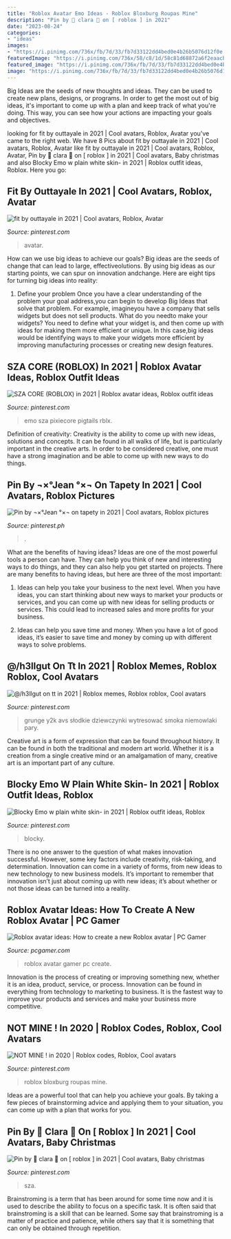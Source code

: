 ```yaml
---
title: "Roblox Avatar Emo Ideas - Roblox Bloxburg Roupas Mine"
description: "Pin by 🖤 clara 🍥 on [ roblox ] in 2021"
date: "2023-08-24"
categories:
- "ideas"
images:
- "https://i.pinimg.com/736x/fb/7d/33/fb7d33122dd4bed0e4b26b5076d12f0e.jpg"
featuredImage: "https://i.pinimg.com/736x/58/c8/1d/58c81d68872a6f2eaacb49e807ff65ef.jpg"
featured_image: "https://i.pinimg.com/736x/fb/7d/33/fb7d33122dd4bed0e4b26b5076d12f0e.jpg"
image: "https://i.pinimg.com/736x/fb/7d/33/fb7d33122dd4bed0e4b26b5076d12f0e.jpg"
---
```



Big Ideas are the seeds of new thoughts and ideas. They can be used to create new plans, designs, or programs. In order to get the most out of big ideas, it's important to come up with a plan and keep track of what you're doing. This way, you can see how your actions are impacting your goals and objectives.

	

		
looking for fit by outtayale in 2021 | Cool avatars, Roblox, Avatar you've came to the right web. We have 8 Pics about fit by outtayale in 2021 | Cool avatars, Roblox, Avatar like fit by outtayale in 2021 | Cool avatars, Roblox, Avatar, Pin by 🖤 clara 🍥 on [ roblox ] in 2021 | Cool avatars, Baby christmas and also Blocky Emo w plain white skin- in 2021 | Roblox outfit ideas, Roblox. Here you go:
		
    
## Fit By Outtayale In 2021 | Cool Avatars, Roblox, Avatar

<img loading=lazy src="https://i.pinimg.com/736x/56/8c/3a/568c3ab1a0ddd2fdef8a13cb542ee6a9.jpg" onerror="this.onerror=null;this.src='https://tse3.mm.bing.net/th?id=OIP.Dovh4DdcvVaMzVSHgHSVWgHaPs&amp;pid=15.1';" alt="fit by outtayale in 2021 | Cool avatars, Roblox, Avatar">

_Source: pinterest.com_

>avatar. 

	

How can we use big ideas to achieve our goals?
Big ideas are the seeds of change that can lead to large, effectiveolutions. By using big ideas as our starting points, we can spur on innovation andchange. Here are eight tips for turning big ideas into reality:
1. Define your problem
Once you have a clear understanding of the problem your goal address,you can begin to develop Big Ideas that solve that problem. For example, imagineyou have a company that sells widgets but does not sell products. What do you needto make your widgets? You need to define what your widget is, and then come up with ideas for making them more efficient or unique. In this case,big ideas would be identifying ways to make your widgets more efficient by improving manufacturing processes or creating new design features.


    
## SZA CORE (ROBLOX) In 2021 | Roblox Avatar Ideas, Roblox Outfit Ideas

<img loading=lazy src="https://i.pinimg.com/736x/9d/8c/61/9d8c61d954547ecbd824692f333836d6.jpg" onerror="this.onerror=null;this.src='https://tse1.mm.bing.net/th?id=OIP.5V21gEWzSTW0dQ35KVuXigAAAA&amp;pid=15.1';" alt="SZA CORE (ROBLOX) in 2021 | Roblox avatar ideas, Roblox outfit ideas">

_Source: pinterest.com_

>emo sza pixiecore pigtails rblx. 

	

Definition of creativity:
Creativity is the ability to come up with new ideas, solutions and concepts. It can be found in all walks of life, but is particularly important in the creative arts. In order to be considered creative, one must have a strong imagination and be able to come up with new ways to do things.

    
## Pin By ¬×°Jean °×¬ On Tapety In 2021 | Cool Avatars, Roblox Pictures

<img loading=lazy src="https://i.pinimg.com/736x/fb/7d/33/fb7d33122dd4bed0e4b26b5076d12f0e.jpg" onerror="this.onerror=null;this.src='https://tse1.mm.bing.net/th?id=OIP.Fwm-QC0HE3hlEEvPyYFS0AHaLo&amp;pid=15.1';" alt="Pin by ¬×°Jean °×¬ on tapety in 2021 | Cool avatars, Roblox pictures">

_Source: pinterest.ph_

>. 

	

What are the benefits of having ideas?
Ideas are one of the most powerful tools a person can have. They can help you think of new and interesting ways to do things, and they can also help you get started on projects. There are many benefits to having ideas, but here are three of the most important: 
1. Ideas can help you take your business to the next level. When you have ideas, you can start thinking about new ways to market your products or services, and you can come up with new ideas for selling products or services. This could lead to increased sales and more profits for your business. 

2. Ideas can help you save time and money. When you have a lot of good ideas, it’s easier to save time and money by coming up with different ways to solve problems.

    
## @/h3llgut On Tt In 2021 | Roblox Memes, Roblox Roblox, Cool Avatars

<img loading=lazy src="https://i.pinimg.com/736x/58/c8/1d/58c81d68872a6f2eaacb49e807ff65ef.jpg" onerror="this.onerror=null;this.src='https://tse1.mm.bing.net/th?id=OIP.mRxbI6f4mRGre5K17_PDJwHaNK&amp;pid=15.1';" alt="@/h3llgut on tt in 2021 | Roblox memes, Roblox roblox, Cool avatars">

_Source: pinterest.com_

>grunge y2k avs słodkie dziewczynki wytresować smoka niemowlaki pary. 

	

Creative art is a form of expression that can be found throughout history. It can be found in both the traditional and modern art world. Whether it is a creation from a single creative mind or an amalgamation of many, creative art is an important part of any culture.

    
## Blocky Emo W Plain White Skin- In 2021 | Roblox Outfit Ideas, Roblox

<img loading=lazy src="https://i.pinimg.com/736x/ec/db/17/ecdb17ac90ef9ae6fd221118d278366a.jpg" onerror="this.onerror=null;this.src='https://tse4.mm.bing.net/th?id=OIP.rvpqyvphT_4BzH3Dm0VMCwHaQA&amp;pid=15.1';" alt="Blocky Emo w plain white skin- in 2021 | Roblox outfit ideas, Roblox">

_Source: pinterest.com_

>blocky. 

	

There is no one answer to the question of what makes innovation successful. However, some key factors include creativity, risk-taking, and determination. Innovation can come in a variety of forms, from new ideas to new technology to new business models. It’s important to remember that innovation isn’t just about coming up with new ideas; it’s about whether or not those ideas can be turned into a reality.

    
## Roblox Avatar Ideas: How To Create A New Roblox Avatar | PC Gamer

<img loading=lazy src="https://cdn.mos.cms.futurecdn.net/Z9iQvAjGVk9uZ6jBLpWaAC-1200-80.jpg" onerror="this.onerror=null;this.src='https://tse2.mm.bing.net/th?id=OIP.lAWE9_bz_vShR_bfAJMyLwHaEK&amp;pid=15.1';" alt="Roblox avatar ideas: How to create a new Roblox avatar | PC Gamer">

_Source: pcgamer.com_

>roblox avatar gamer pc create. 

	

Innovation is the process of creating or improving something new, whether it is an idea, product, service, or process. Innovation can be found in everything from technology to marketing to business. It is the fastest way to improve your products and services and make your business more competitive.

    
## NOT MINE ! In 2020 | Roblox Codes, Roblox, Cool Avatars

<img loading=lazy src="https://i.pinimg.com/736x/89/27/e6/8927e6f4a1c2d755027f14160c3b1269.jpg" onerror="this.onerror=null;this.src='https://tse1.mm.bing.net/th?id=OIP.Kfy2xysquoK8F6I5Y1_I5wHaGU&amp;pid=15.1';" alt="NOT MINE ! in 2020 | Roblox codes, Roblox, Cool avatars">

_Source: pinterest.com_

>roblox bloxburg roupas mine. 

	

Ideas are a powerful tool that can help you achieve your goals. By taking a few pieces of brainstorming advice and applying them to your situation, you can come up with a plan that works for you.

    
## Pin By 🖤 Clara 🍥 On [ Roblox ] In 2021 | Cool Avatars, Baby Christmas

<img loading=lazy src="https://i.pinimg.com/736x/8c/15/a7/8c15a7e4f460a12d89f980c1f0f07941.jpg" onerror="this.onerror=null;this.src='https://tse4.mm.bing.net/th?id=OIP.DXUpBJcuS3JeNPHGQMU5AAHaNp&amp;pid=15.1';" alt="Pin by 🖤 clara 🍥 on [ roblox ] in 2021 | Cool avatars, Baby christmas">

_Source: pinterest.com_

>sza. 

	

Brainstroming is a term that has been around for some time now and it is used to describe the ability to focus on a specific task. It is often said that brainstroming is a skill that can be learned. Some say that brainstroming is a matter of practice and patience, while others say that it is something that can only be obtained through repetition.

